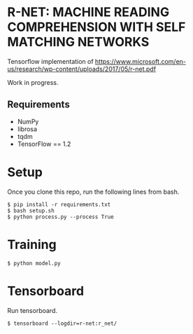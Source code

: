 # R-NET: MACHINE READING COMPREHENSION WITH SELF MATCHING NETWORKS

Tensorflow implementation of https://www.microsoft.com/en-us/research/wp-content/uploads/2017/05/r-net.pdf

Work in progress.

## Requirements
  * NumPy
  * librosa
  * tqdm
  * TensorFlow == 1.2

# Setup
Once you clone this repo, run the following lines from bash.
```shell
$ pip install -r requirements.txt
$ bash setup.sh
$ python process.py --process True
```
# Training
```shell
$ python model.py
```
# Tensorboard
Run tensorboard.
```shell
$ tensorboard --logdir=r-net:r_net/
```

